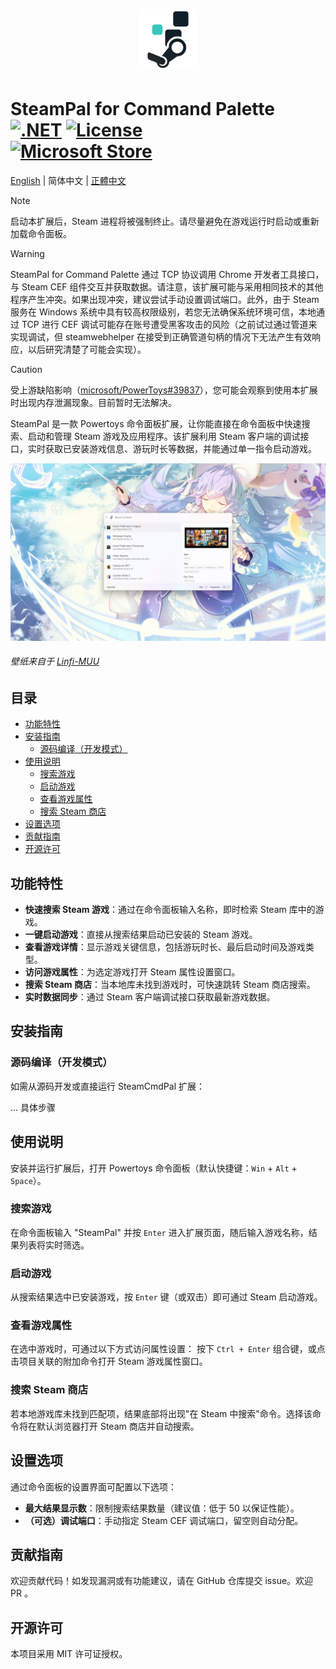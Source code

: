 <div align="center">

# <img src="../../SteamCmdPalExtension/Assets/Designs/StoreLogo-Transparent.svg" width="96" height="96" />

</div>

# SteamPal for Command Palette <br> [![.NET](https://img.shields.io/badge/.NET-9.0-blue.svg)](https://dotnet.microsoft.com/download/dotnet/9.0) [![License](https://img.shields.io/github/license/sht2017/SteamCmdPalExtension)](../LICENSE) <br> [![Microsoft Store](https://get.microsoft.com/images/zh-cn%20light.svg)](https://apps.microsoft.com/detail/9ns40lt8g6v9?referrer=appbadge&mode=direct)

[English](../readme.md) | 简体中文 | [正體中文](zh_TW.md)

> [!NOTE]  
> 启动本扩展后，Steam 进程将被强制终止。请尽量避免在游戏运行时启动或重新加载命令面板。

> [!WARNING]  
> SteamPal for Command Palette 通过 TCP 协议调用 Chrome 开发者工具接口，与 Steam CEF 组件交互并获取数据。请注意，该扩展可能与采用相同技术的其他程序产生冲突。如果出现冲突，建议尝试手动设置调试端口。此外，由于 Steam 服务在 Windows 系统中具有较高权限级别，若您无法确保系统环境可信，本地通过 TCP 进行 CEF 调试可能存在账号遭受黑客攻击的风险（之前试过通过管道来实现调试，但 steamwebhelper 在接受到正确管道句柄的情况下无法产生有效响应，以后研究清楚了可能会实现）。

> [!CAUTION]
> 受上游缺陷影响（[microsoft/PowerToys#39837](https://github.com/microsoft/PowerToys/issues/39837)），您可能会观察到使用本扩展时出现内存泄漏现象。目前暂时无法解决。

SteamPal 是一款 Powertoys 命令面板扩展，让你能直接在命令面板中快速搜索、启动和管理 Steam 游戏及应用程序。该扩展利用 Steam 客户端的调试接口，实时获取已安装游戏信息、游玩时长等数据，并能通过单一指令启动游戏。

![Preview](../assets/preview.png)

###### 壁纸来自于 [Linfi-MUU](https://www.pixiv.net/artworks/96964495)

## 目录

- [功能特性](#功能特性)
- [安装指南](#安装指南)
  - [源码编译（开发模式）](#源码编译开发模式)
- [使用说明](#使用说明)
  - [搜索游戏](#搜索游戏)
  - [启动游戏](#启动游戏)
  - [查看游戏属性](#查看游戏属性)
  - [搜索 Steam 商店](#搜索-steam-商店)
- [设置选项](#设置选项)
- [贡献指南](#贡献指南)
- [开源许可](#开源许可)

## 功能特性

- **快速搜索 Steam 游戏**：通过在命令面板输入名称，即时检索 Steam 库中的游戏。
- **一键启动游戏**：直接从搜索结果启动已安装的 Steam 游戏。
- **查看游戏详情**：显示游戏关键信息，包括游玩时长、最后启动时间及游戏类型。
- **访问游戏属性**：为选定游戏打开 Steam 属性设置窗口。
- **搜索 Steam 商店**：当本地库未找到游戏时，可快速跳转 Steam 商店搜索。
- **实时数据同步**：通过 Steam 客户端调试接口获取最新游戏数据。

## 安装指南

### 源码编译（开发模式）

如需从源码开发或直接运行 SteamCmdPal 扩展：

... 具体步骤

## 使用说明

安装并运行扩展后，打开 Powertoys 命令面板（默认快捷键：`Win` + `Alt` + `Space`）。

### 搜索游戏

在命令面板输入 "SteamPal" 并按 `Enter` 进入扩展页面，随后输入游戏名称，结果列表将实时筛选。

### 启动游戏

从搜索结果选中已安装游戏，按 `Enter` 键（或双击）即可通过 Steam 启动游戏。

### 查看游戏属性

在选中游戏时，可通过以下方式访问属性设置：
按下 `Ctrl + Enter` 组合键，或点击项目关联的附加命令打开 Steam 游戏属性窗口。

### 搜索 Steam 商店

若本地游戏库未找到匹配项，结果底部将出现"在 Steam 中搜索"命令。选择该命令将在默认浏览器打开 Steam 商店并自动搜索。

## 设置选项

通过命令面板的设置界面可配置以下选项：

-   **最大结果显示数**：限制搜索结果数量（建议值：低于 50 以保证性能）。
-   **（可选）调试端口**：手动指定 Steam CEF 调试端口，留空则自动分配。

## 贡献指南

欢迎贡献代码！如发现漏洞或有功能建议，请在 GitHub 仓库提交 issue。欢迎 PR 。

## 开源许可

本项目采用 MIT 许可证授权。